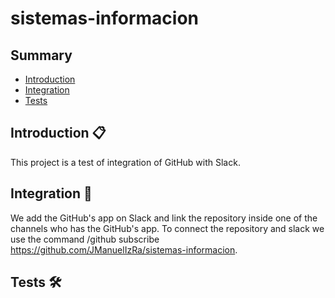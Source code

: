 # sistemas-informacion

## Summary

- [Introduction](#introduction-)
- [Integration](#integration-)
- [Tests](#tests-)


## Introduction 📋
This project is a test of integration of GitHub with Slack.

## Integration 🔨
We add the GitHub's app on Slack and link the repository inside one of the channels who has the GitHub's app.
To connect the repository and slack we use the command /github subscribe https://github.com/JManuelIzRa/sistemas-informacion.

## Tests 🛠️
